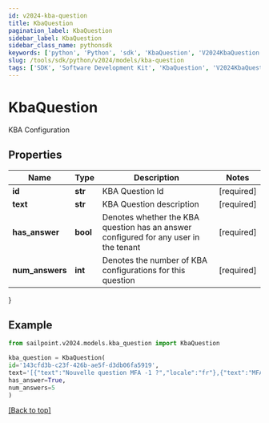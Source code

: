 ```yaml
---
id: v2024-kba-question
title: KbaQuestion
pagination_label: KbaQuestion
sidebar_label: KbaQuestion
sidebar_class_name: pythonsdk
keywords: ['python', 'Python', 'sdk', 'KbaQuestion', 'V2024KbaQuestion'] 
slug: /tools/sdk/python/v2024/models/kba-question
tags: ['SDK', 'Software Development Kit', 'KbaQuestion', 'V2024KbaQuestion']
---
```


# KbaQuestion

KBA Configuration

## Properties

Name | Type | Description | Notes
------------ | ------------- | ------------- | -------------
**id** | **str** | KBA Question Id | [required]
**text** | **str** | KBA Question description | [required]
**has_answer** | **bool** | Denotes whether the KBA question has an answer configured for any user in the tenant | [required]
**num_answers** | **int** | Denotes the number of KBA configurations for this question | [required]
}

## Example

```python
from sailpoint.v2024.models.kba_question import KbaQuestion

kba_question = KbaQuestion(
id='143cfd3b-c23f-426b-ae5f-d3db06fa5919',
text='[{"text":"Nouvelle question MFA -1 ?","locale":"fr"},{"text":"MFA new question -1 ?","locale":""}]',
has_answer=True,
num_answers=5
)

```
[[Back to top]](#) 


